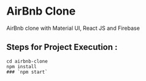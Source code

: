 # AirBnb Clone
AirBnb clone with Material UI, React JS and Firebase

## Steps for Project Execution :

```
cd airbnb-clone
npm install
### `npm start`
````
